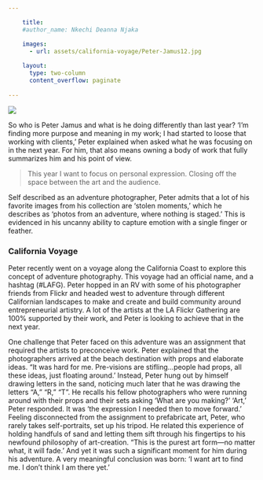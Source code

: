 ```yaml
---

    title: 
    #author_name: Nkechi Deanna Njaka

    images:
      - url: assets/california-voyage/Peter-Jamus12.jpg
    
    layout:
      type: two-column
      content_overflow: paginate
        
---
```

<img src="assets/california-voyage/Peter-Jamus12.jpg" data-media-id="images:1">


So who is Peter Jamus and what is he doing differently than last year? ‘I’m finding more purpose and meaning in my work; I had started to loose that working with clients,’ Peter explained when asked what he was focusing on in the next year.  For him, that also means owning a body of work that fully summarizes him and his point of view.

> This year I want to focus on personal expression. Closing off the space between the art and the audience.
 
Self described as an adventure photographer, Peter admits that a lot of his favorite images from his collection are ‘stolen moments,’ which he describes as ‘photos from an adventure, where nothing is staged.’ This is evidenced in his uncanny ability to capture emotion with a single finger or feather.


### California Voyage

Peter recently went on a voyage along the California Coast to explore this concept of adventure photography. This voyage had an official name, and a hashtag (#LAFG). Peter hopped in an RV with some of his photographer friends from Flickr and headed west to adventure through different Californian landscapes to make and create and build community around entrepreneurial artistry. A lot of the artists at the LA Flickr Gathering are 100% supported by their work, and Peter is looking to achieve that in the next year.
 
One challenge that Peter faced on this adventure was an assignment that required the artists to preconceive work. Peter explained that the photographers arrived at the beach destination with props and elaborate ideas. “It was hard for me. Pre-visions are stifling…people had props, all these ideas, just floating around.’ Instead, Peter hung out by himself drawing letters in the sand, noticing much later that he was drawing the letters “A,” “R,” “T”. He recalls his fellow photographers who were running around with their props and their sets asking ‘What are you making?’ ‘Art,’ Peter responded. It was ‘the expression I needed then to move forward.’ Feeling disconnected from the assignment to prefabricate art, Peter, who rarely takes self-portraits, set up his tripod.  He related this experience of holding handfuls of sand and letting them sift through his fingertips to his newfound philosophy of art-creation. “This is the purest art form—no matter what, it will fade.’ And yet it was such a significant moment for him during his adventure. A very meaningful conclusion was born: ‘I want art to find me. I don’t think I am there yet.’


